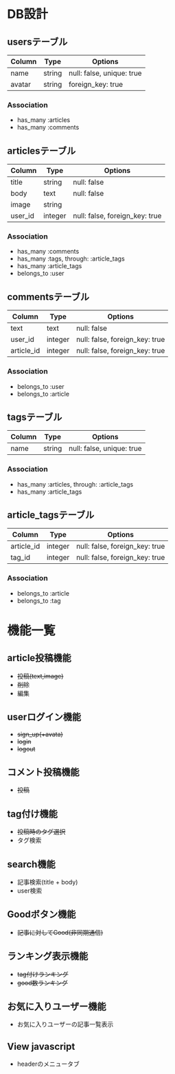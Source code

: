 # DB設計


## usersテーブル

|Column|Type|Options|
|------|----|-------|
|name|string|null: false, unique: true|
|avatar|string|foreign_key: true|

### Association
- has_many :articles
- has_many :comments


## articlesテーブル

|Column|Type|Options|
|------|----|-------|
|title|string|null: false|
|body|text|null: false|
|image|string||
|user_id|integer|null: false, foreign_key: true|

### Association
- has_many :comments
- has_many :tags, through: :article_tags
- has_many :article_tags
- belongs_to :user


## commentsテーブル

|Column|Type|Options|
|------|----|-------|
|text|text|null: false|
|user_id|integer|null: false, foreign_key: true|
|article_id|integer|null: false, foreign_key: true|

### Association
- belongs_to :user
- belongs_to :article


## tagsテーブル
|Column|Type|Options|
|------|----|-------|
|name|string|null: false, unique: true|

### Association
- has_many :articles, through: :article_tags
- has_many :article_tags

## article_tagsテーブル
|Column|Type|Options|
|------|----|-------|
|article_id|integer|null: false, foreign_key: true|
|tag_id|integer|null: false, foreign_key: true|

### Association
- belongs_to :article
- belongs_to :tag

# 機能一覧

## article投稿機能
- ~~投稿(text,image)~~
- ~~削除~~
- 編集

## userログイン機能
- ~~sign_up(+avata)~~
- ~~login~~
- ~~logout~~

## コメント投稿機能
- ~~投稿~~

## tag付け機能
- ~~投稿時のタグ選択~~
- タグ検索

## search機能
- 記事検索(title + body)
- user検索

## Goodボタン機能
- ~~記事に対してGood(非同期通信)~~

## ランキング表示機能
- ~~tag付けランキング~~
- ~~good数ランキング~~

## お気に入りユーザー機能
- お気に入りユーザーの記事一覧表示

## View javascript
- headerのメニュータブ

